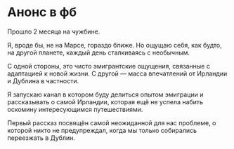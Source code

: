 # Анонс в фб

Прошло 2 месяца на чужбине.

Я, вроде бы, не на Марсе, гораздо ближе. Но ощущаю себя, как будто, на другой планете, каждый день сталкиваясь с необычным.

С одной стороны, это чисто эмигрантские ощущения, связанные с адаптацией к новой жизни. С другой — масса впечатлений от Ирландии и Дублина в частности.

Я запускаю канал в котором буду делиться опытом эмиграции и рассказывать о самой Ирландии, которая ещё не успела набить оскомину интересующимся путешествиями.

Первый рассказ посвящён самой неожиданной для нас проблеме, о которой никто не предупреждал, когда мы только собирались переезжать в Дублин.